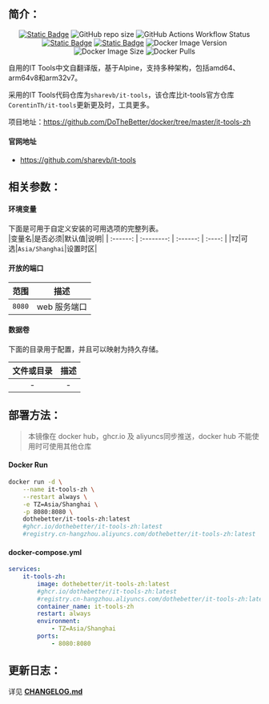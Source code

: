 ## 简介：

<p align="center">
<a target="_blank" href="https://github.com/DoTheBetter/docker/tree/master/it-tools-zh"><img alt="Static Badge" src="https://img.shields.io/badge/Github-DoTheBetter%2Fdocker-brightgreen"></a>
<img alt="GitHub repo size" src="https://img.shields.io/github/repo-size/DoTheBetter/docker?label=GitHub%20repo%20size">
<img alt="GitHub Actions Workflow Status" src="https://img.shields.io/github/actions/workflow/status/DoTheBetter/docker/DockerBuild_it-tools-zh.yml?label=GitHub%20Actions%20Workflow%20Status">
<br>
<a target="_blank" href="https://github.com/DoTheBetter/docker/pkgs/container/it-tools-zh"><img alt="Static Badge" src="https://img.shields.io/badge/ghcr.io-dothebetter%2Fit--tools--zh-brightgreen"></a>
<a target="_blank" href="https://hub.docker.com/r/dothebetter/it-tools-zh"><img alt="Static Badge" src="https://img.shields.io/badge/docker.io-dothebetter%2Fit--tools--zh-brightgreen"></a>
<img alt="Docker Image Version" src="https://img.shields.io/docker/v/dothebetter/it-tools-zh?label=Image%20Version">
<img alt="Docker Image Size" src="https://img.shields.io/docker/image-size/dothebetter/it-tools-zh?label=Image%20Size">
<img alt="Docker Pulls" src="https://img.shields.io/docker/pulls/dothebetter/it-tools-zh?label=Docker%20Pulls">
</p>

自用的IT Tools中文自翻译版，基于Alpine，支持多种架构，包括amd64、arm64v8和arm32v7。

采用的IT Tools代码仓库为`sharevb/it-tools`，该仓库比it-tools官方仓库`CorentinTh/it-tools`更新更及时，工具更多。

项目地址：https://github.com/DoTheBetter/docker/tree/master/it-tools-zh

#### 官网地址

- https://github.com/sharevb/it-tools

## 相关参数：

#### 环境变量

下面是可用于自定义安装的可用选项的完整列表。  
|变量名|是否必须|默认值|说明|
| :------: | :--------: | :------: | :----: |
|`TZ`|可选|`Asia/Shanghai`|设置时区|

#### 开放的端口

|  范围  |     描述     |
| :----: | :----------: |
| `8080` | web 服务端口 |

#### 数据卷

下面的目录用于配置，并且可以映射为持久存储。

| 文件或目录 | 描述 |
| :--------: | :--: |
|     -      |  -   |

## 部署方法：

> 本镜像在 docker hub，ghcr.io 及 aliyuncs同步推送，docker hub 不能使用时可使用其他仓库

#### Docker Run

```bash
docker run -d \
    --name it-tools-zh \
    --restart always \
    -e TZ=Asia/Shanghai \
    -p 8080:8080 \
    dothebetter/it-tools-zh:latest
    #ghcr.io/dothebetter/it-tools-zh:latest
    #registry.cn-hangzhou.aliyuncs.com/dothebetter/it-tools-zh:latest
```

#### docker-compose.yml

```yaml
services:
    it-tools-zh:
        image: dothebetter/it-tools-zh:latest
        #ghcr.io/dothebetter/it-tools-zh:latest
        #registry.cn-hangzhou.aliyuncs.com/dothebetter/it-tools-zh:latest
        container_name: it-tools-zh
        restart: always
        environment:
            - TZ=Asia/Shanghai
        ports:
            - 8080:8080
```

## 更新日志：

详见 **[CHANGELOG.md](./CHANGELOG.md)**
